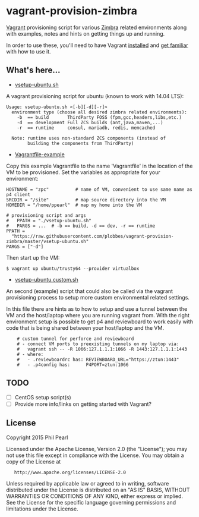 # vagrant-provision-zimbra
[Vagrant](https://www.vagrantup.com/) provisioning script for various [Zimbra](https://www.zimbra.com/) related environments along with examples, notes and hints on getting things up and running.

In order to use these, you'll need to have Vagrant [installed](https://www.vagrantup.com/downloads.html) and [get familiar](https://docs.vagrantup.com/v2/) with how to use it.

## What's here...

* [vsetup-ubuntu.sh](vsetup-ubuntu.sh)

A vagrant provisioning script for ubuntu (known to work with 14.04 LTS):
```
Usage: vsetup-ubuntu.sh <[-b][-d][-r]>
  environment type (choose all desired zimbra related environments):
    -b  == build       ThirdParty FOSS (fpm,gcc,headers,libs,etc.)
    -d  == development Full ZCS builds (ant,java,maven,...)
    -r  == runtime     consul, mariadb, redis, memcached

  Note: runtime uses non-standard ZCS components (instead of
        building the components from ThirdParty)
```

* [Vagrantfile-example](Vagrantfile-example)

Copy this example Vagrantfile to the name 'Vagrantfile' in the location of the VM to be provisioned.  Set the variables as appropriate for your environment:

```
HOSTNAME = "zpc"          # name of VM, convenient to use same name as p4 client
SRCDIR = "/site"          # map source directory into the VM
HOMEDIR = "/home/ppearl"  # map my home into the VM

# provisioning script and args
#   PPATH = "./vsetup-ubuntu.sh"
#   PARGS = ...  # -b == build, -d == dev, -r == runtime
PPATH =
  "https://raw.githubusercontent.com/plobbes/vagrant-provision-zimbra/master/vsetup-ubuntu.sh"
PARGS = ["-d"]
```

Then start up the VM:

```console
$ vagrant up ubuntu/trusty64 --provider virtualbox
```

* [vsetup-ubuntu.custom.sh](vsetup-ubuntu.custom.sh)

An second (example) script that could also be called via the vagrant provisioning process to setup more custom environmental related settings.

In this file there are hints as to how to setup and use a tunnel between the VM and the host/laptop where you are running vagrant from.  With the right environment setup is possible to get p4 and reviewboard to work easily with code that is being shared between your host/laptop and the VM.

```
    # custom tunnel for perforce and reviewboard
    # - connect VM ports to preexisting tunnels on my laptop via:
    #   vagrant ssh -- -R 1066:127.1.1.1:1066 -R 1443:127.1.1.1:1443
    # - where:
    #   - .reviewboardrc has: REVIEWBOARD_URL="https://ztun:1443"
    #   - .p4config has:      P4PORT=ztun:1066
```

## TODO

- [ ] CentOS setup script(s)
- [ ] Provide more info/links on getting started with Vagrant?

## License

   Copyright 2015 Phil Pearl

   Licensed under the Apache License, Version 2.0 (the "License");
   you may not use this file except in compliance with the License.
   You may obtain a copy of the License at

       http://www.apache.org/licenses/LICENSE-2.0

   Unless required by applicable law or agreed to in writing, software
   distributed under the License is distributed on an "AS IS" BASIS,
   WITHOUT WARRANTIES OR CONDITIONS OF ANY KIND, either express or implied.
   See the License for the specific language governing permissions and
   limitations under the License.
